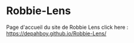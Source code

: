 # Robbie-Lens
Page d'accueil du site de Robbie Lens
click here : https://depahboy.github.io/Robbie-Lens/
